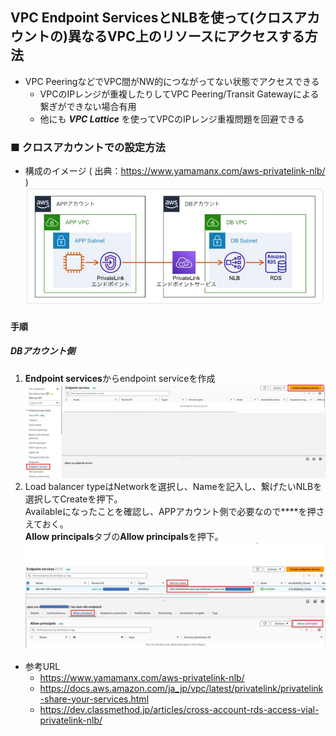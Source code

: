 ## VPC Endpoint ServicesとNLBを使って(クロスアカウントの)異なるVPC上のリソースにアクセスする方法
- VPC PeeringなどでVPC間がNW的につながってない状態でアクセスできる
  - VPCのIPレンジが重複したりしてVPC Peering/Transit Gatewayによる繋ぎができない場合有用
  - 他にも **_VPC Lattice_** を使ってVPCのIPレンジ重複問題を回避できる

### ■ クロスアカウントでの設定方法
- 構成のイメージ ( 出典：https://www.yamamanx.com/aws-privatelink-nlb/ )  
  ![](image/Cross_Account_PrivateLink.jpg)
#### 手順
##### DBアカウント側
1. **Endpoint services**からendpoint serviceを作成
   ![](image/endpoint_service_1.jpg)
2. Load balancer typeはNetworkを選択し、Nameを記入し、繋げたいNLBを選択してCreateを押下。  
   Availableになったことを確認し、APPアカウント側で必要なので****を押さえておく。  
   **Allow principals**タブの**Allow principals**を押下。
   ![](image/endpoint_service_3.jpg)
- 参考URL
  - https://www.yamamanx.com/aws-privatelink-nlb/
  - https://docs.aws.amazon.com/ja_jp/vpc/latest/privatelink/privatelink-share-your-services.html
  - https://dev.classmethod.jp/articles/cross-account-rds-access-vial-privatelink-nlb/

